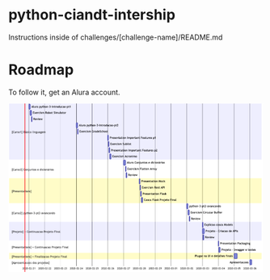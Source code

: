 # python-ciandt-intership

Instructions inside of challenges/[challenge-name]/README.md

# Roadmap
To follow it, get an Alura account.

![N|Solid](./images/roadmap.png)

